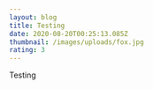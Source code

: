 ```yaml
---
layout: blog
title: Testing
date: 2020-08-20T00:25:13.085Z
thumbnail: /images/uploads/fox.jpg
rating: 3
---
```

Testing